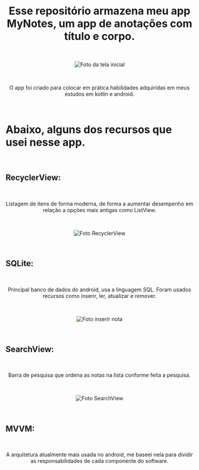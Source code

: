 <h1 align="center">Esse repositório armazena meu app MyNotes, um app de anotações com título e corpo.</h1>
<br>
<p align="center"><img src="https://user-images.githubusercontent.com/11887846/179074250-841e7d97-5c56-4f14-ac6e-b361a974997f.png"
 alt="Foto da tela inicial" align=middle></p> <br>

 <p align="center">O app foi criado para colocar em prática habilidades adquiridas em meus estudos em kotlin e android.</p><br>
 <h1>Abaixo, alguns dos recursos que usei nesse app.</h1> <br>
 <h2><b>RecyclerView:</b></h2> <br> <p align="center">Listagem de itens de forma moderna, de forma a aumentar desempenho em relação a opções mais antigas como ListView.</p> <br>
 <p align="center"><img src="https://user-images.githubusercontent.com/11887846/179085833-a3b2e5df-086f-47d9-8e1c-2fd84e28b17c.png"
 alt="Foto RecyclerView" align=middle></p>
 </p> <br>
 <h2><b>SQLite:</b></h2> <br> <p align="center">Principal banco de dados do android, usa a linguagem SQL. Foram usados recursos como inserir, ler, atualizar e remover.</p> <br>
<p align="center"><img src="https://user-images.githubusercontent.com/11887846/179089357-d1199a28-6830-4161-a1ce-ca422f9d3095.png"
 alt="Foto inserir nota" align=middle></p> <br>
 <h2><b>SearchView:</b></h2> <br> <p align="center">Barra de pesquisa que ordena as notas na lista conforme feita a pesquisa.</p> <br>
<p align="center"><img src="https://user-images.githubusercontent.com/11887846/179090415-92c91ccd-b664-4fc4-a3a7-0b39ec128e0a.png"
 alt="Foto SearchView" align=middle></p> <br>
  <h2><b>MVVM:</b></h2> <br> <p align="center">A arquitetura atualmente mais usada no android, me baseei nela para dividir as responsabilidades de cada componente do software.</p>
 
